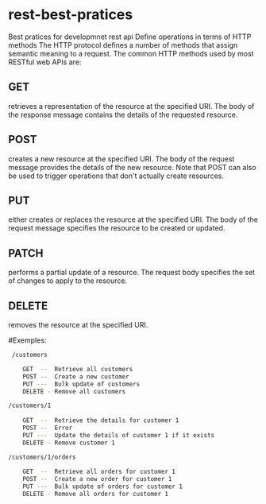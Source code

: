 # rest-best-pratices
Best pratices for developmnet rest api
Define operations in terms of HTTP methods
The HTTP protocol defines a number of methods that assign semantic meaning to a request. The common HTTP methods used by most RESTful web APIs are:

## GET 
retrieves a representation of the resource at the specified URI. The body of the response message contains the details of the requested resource.
## POST 
creates a new resource at the specified URI. The body of the request message provides the details of the new resource. Note that POST can also be used to trigger operations that don't actually create resources.
## PUT 
either creates or replaces the resource at the specified URI. The body of the request message specifies the resource to be created or updated.
## PATCH 
performs a partial update of a resource. The request body specifies the set of changes to apply to the resource.
## DELETE 
removes the resource at the specified URI.

#Exemples:
```bash
 /customers

    GET  --  Retrieve all customers
    POST --  Create a new customer
    PUT ---  Bulk update of customers
    DELETE - Remove all customers
```
```bash
/customers/1
    
    GET  --  Retrieve the details for customer 1
    POST --  Error
    PUT ---  Update the details of customer 1 if it exists
    DELETE - Remove customer 1
```
```bash
/customers/1/orders
    
    GET  --  Retrieve all orders for customer 1
    POST --  Create a new order for customer 1
    PUT ---  Bulk update of orders for customer 1
    DELETE - Remove all orders for customer 1
```

